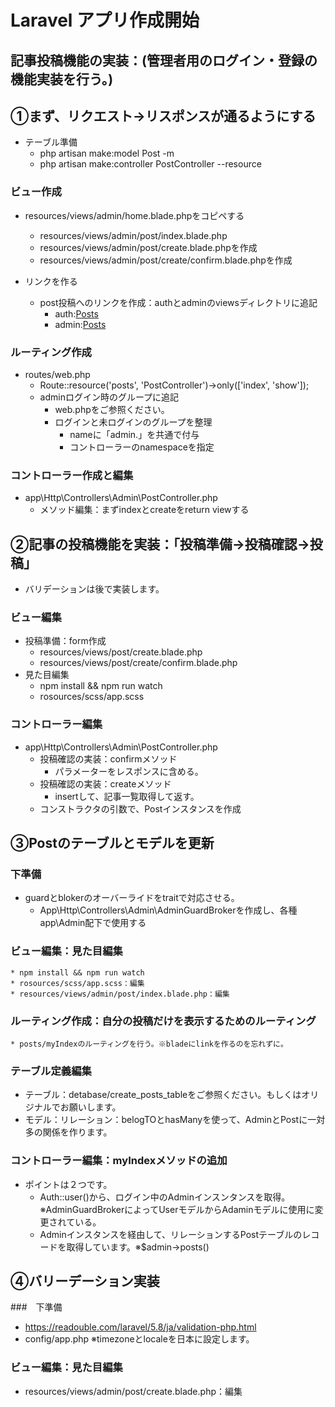 # Laravel アプリ作成開始

## 記事投稿機能の実装：(管理者用のログイン・登録の機能実装を行う。)

## ①まず、リクエスト→リスポンスが通るようにする

* テーブル準備
    * php artisan make:model Post -m
    * php artisan make:controller PostController --resource

### ビュー作成
* resources/views/admin/home.blade.phpをコピペする
    * resources/views/admin/post/index.blade.php
    * resources/views/admin/post/create.blade.phpを作成
    * resources/views/admin/post/create/confirm.blade.phpを作成
    

* リンクを作る
    * post投稿へのリンクを作成：authとadminのviewsディレクトリに追記
        * auth:<a href="{{ route('posts.index') }}">Posts</a>
        * admin:<a href="{{ route('admin.posts.index') }}">Posts</a>

### ルーティング作成
* routes/web.php
    * Route::resource('posts', 'PostController')->only(['index', 'show']);
    * adminログイン時のグループに追記
        * web.phpをご参照ください。
        * ログインと未ログインのグループを整理
            * nameに「admin.」を共通で付与
            * コントローラーのnamespaceを指定

### コントローラー作成と編集
* app\Http\Controllers\Admin\PostController.php
    * メソッド編集：まずindexとcreateをreturn viewする

## ②記事の投稿機能を実装：「投稿準備→投稿確認→投稿」

* バリデーションは後で実装します。

### ビュー編集

* 投稿準備：form作成
    * resources/views/post/create.blade.php
    * resources/views/post/create/confirm.blade.php
* 見た目編集
    * npm install && npm run watch
    * rosources/scss/app.scss

### コントローラー編集

* app\Http\Controllers\Admin\PostController.php
    * 投稿確認の実装：confirmメソッド
        * パラメーターをレスポンスに含める。
    * 投稿確認の実装：createメソッド
        * insertして、記事一覧取得して返す。
    * コンストラクタの引数で、Postインスタンスを作成

## ③Postのテーブルとモデルを更新

### 下準備
* guardとblokerのオーバーライドをtraitで対応させる。
    * App\Http\Controllers\Admin\AdminGuardBrokerを作成し、各種app\Admin配下で使用する
    

### ビュー編集：見た目編集
    * npm install && npm run watch
    * rosources/scss/app.scss：編集
    * resources/views/admin/post/index.blade.php：編集
    
### ルーティング作成：自分の投稿だけを表示するためのルーティング
    * posts/myIndexのルーティングを行う。※bladeにlinkを作るのを忘れずに。

### テーブル定義編集
* テーブル：detabase/create_posts_tableをご参照ください。もしくはオリジナルでお願いします。
* モデル：リレーション：belogTOとhasManyを使って、AdminとPostに一対多の関係を作ります。

### コントローラー編集：myIndexメソッドの追加
* ポイントは２つです。
    * Auth::user()から、ログイン中のAdminインスンタンスを取得。※AdminGuardBrokerによってUserモデルからAdaminモデルに使用に変更されている。
    * Adminインスタンスを経由して、リレーションするPostテーブルのレコードを取得しています。※$admin->posts()


## ④バリーデーション実装

###　下準備
* https://readouble.com/laravel/5.8/ja/validation-php.html
* config/app.php ※timezoneとlocaleを日本に設定します。

### ビュー編集：見た目編集
* resources/views/admin/post/create.blade.php：編集